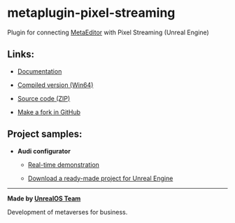 # metaplugin-pixel-streaming

Plugin for connecting [MetaEditor](http://metaeditor.io/) with Pixel Streaming (Unreal Engine)



## Links:

* [Documentation](https://metaeditor.io/docs/metaplugin/description)

* [Compiled version (Win64)](releases/tag/Win64)

* [Source code (ZIP)](https://github.com/markolofsen/metaplugin-pixel-streaming/archive/refs/heads/main.zip)

* [Make a fork in GitHub](https://github.com/markolofsen/metaplugin-pixel-streaming/fork)



## Project samples:

* **Audi configurator**
  
  * [Real-time demonstration](https://ps.metaeditor.io/player/lumen?view=1)
  
  * [Download a ready-made project for Unreal Engine](https://metapublic.s3.amazonaws.com/CarConfigurator.zip)



---

**Made by [UnrealOS Team](https://unrealos.com/)**

Development of metaverses for business.
